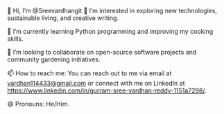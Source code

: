 👋 Hi, I’m @Sreevardhangit
 👀 I’m interested in exploring new technologies, sustainable living, and creative writing.

🌱 I’m currently learning Python programming and improving my cooking skills.

💞️ I’m looking to collaborate on open-source software projects and community gardening initiatives.

📫 How to reach me: You can reach out to me via email at vardhan114433@gmail.com or connect with me on LinkedIn at https://www.linkedin.com/in/gurram-sree-vardhan-reddy-1151a7298/.

😄 Pronouns: He/Him.

<!---
Sreevardhangit/Sreevardhangit is a ✨ special ✨ repository because its `README.md` (this file) appears on your GitHub profile.
You can click the Preview link to take a look at your changes.
--->
